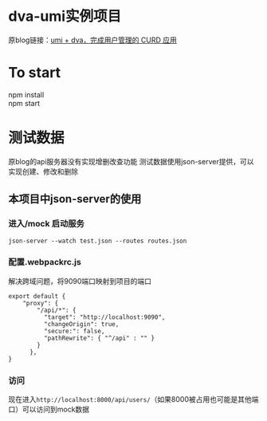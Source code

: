 # dva-umi实例项目
原blog链接：[umi + dva，完成用户管理的 CURD 应用](https://github.com/sorrycc/blog/issues/62)

# To start
npm install  
npm start

# 测试数据
原blog的api服务器没有实现增删改查功能
测试数据使用json-server提供，可以实现创建、修改和删除

## 本项目中json-server的使用
### 进入/mock 启动服务
```
json-server --watch test.json --routes routes.json
```
### 配置.webpackrc.js
解决跨域问题，将9090端口映射到项目的端口
```
export default {
    "proxy": {
        "/api/*": {
          "target": "http://localhost:9090",
          "changeOrigin": true,
          "secure:": false,
          "pathRewrite": { "^/api" : "" }
        }
      },
}
```
### 访问
现在进入```http://localhost:8000/api/users/```（如果8000被占用也可能是其他端口）可以访问到mock数据